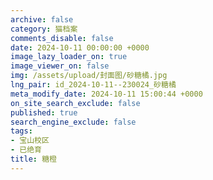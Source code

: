 ```yaml
---
archive: false
category: 猫档案
comments_disable: false
date: 2024-10-11 00:00:00 +0000
image_lazy_loader_on: true
image_viewer_on: false
img: /assets/upload/封面图/砂糖橘.jpg
lng_pair: id_2024-10-11--230024_砂糖橘
meta_modify_date: 2024-10-11 15:00:44 +0000
on_site_search_exclude: false
published: true
search_engine_exclude: false
tags:
- 宝山校区
- 已绝育
title: 糖橙
---
```

